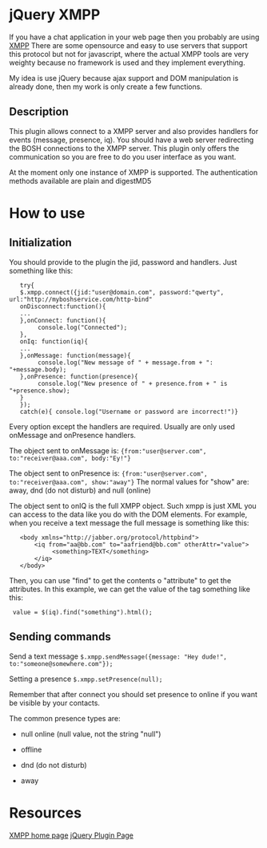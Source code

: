 jQuery XMPP
==================================


If you have a chat application in your web page then you probably are using [XMPP](http://en.wikipedia.org/wiki/Extensible_Messaging_and_Presence_Protocol)
There are some opensource and easy to use servers that support this protocol but not for javascript, where the actual XMPP tools are very weighty
because no framework is used and they implement everything.

My idea is use jQuery because ajax support and DOM manipulation is already done, then my work is only create a few functions.



Description
-----------
This plugin allows connect to a XMPP server and also provides handlers for events (message, presence, iq).
You should have a web server redirecting the BOSH connections to the XMPP server.
This plugin only offers the communication so you are free to do you user interface as you want.

At the moment only one instance of XMPP is supported. The authentication methods available are plain and digestMD5



How to use
==========


Initialization
--------------

You should provide to the plugin the jid, password and handlers. Just something like this:

       try{
       $.xmpp.connect({jid:"user@domain.com", password:"qwerty", url:"http://myboshservice.com/http-bind"
       onDisconnect:function(){
       ...
       },onConnect: function(){
            console.log("Connected");
       },
       onIq: function(iq){
       ...
       },onMessage: function(message){
            console.log("New message of " + message.from + ": "+message.body);
       },onPresence: function(presence){
            console.log("New presence of " + presence.from + " is "+presence.show);
       }
       });
       catch(e){ console.log("Username or password are incorrect!")}


Every option except the handlers are required. Usually are only used onMessage and onPresence handlers.


The object sent to onMessage is:
     `{from:"user@server.com", to:"receiver@aaa.com", body:"Ey!"}`
       
The object sent to onPresence is:
     `{from:"user@server.com", to:"receiver@aaa.com", show:"away"}`
The normal values for "show" are: away, dnd (do not disturb) and null (online)
       
       
The object sent to onIQ is the full XMPP object. Such xmpp is just XML you can access to the data like you do with the DOM elements.
For example, when you receive a text message the full message is something like this:

       <body xmlns="http://jabber.org/protocol/httpbind">
           <iq from="aa@bb.com" to="aafriend@bb.com" otherAttr="value">
                <something>TEXT</something>
           </iq>
       </body>

Then, you can use "find" to get the contents o "attribute" to get the attributes. In this example, we can get the value of the tag something like this:

     value = $(iq).find("something").html();



Sending commands
----------------

Send a text message
     `$.xmpp.sendMessage({message: "Hey dude!", to:"someone@somewhere.com"});`

Setting a presence
     `$.xmpp.setPresence(null);`

Remember that after connect you should set presence to online if you want be visible by your contacts.

The common presence types are:

*   null online (null value, not the string "null")

*   offline

*   dnd (do not disturb)

*   away



Resources
=========
[XMPP home page](http://xmpp.org/)
[jQuery Plugin Page](http://plugins.jquery.com/project/xmpp-lib)

